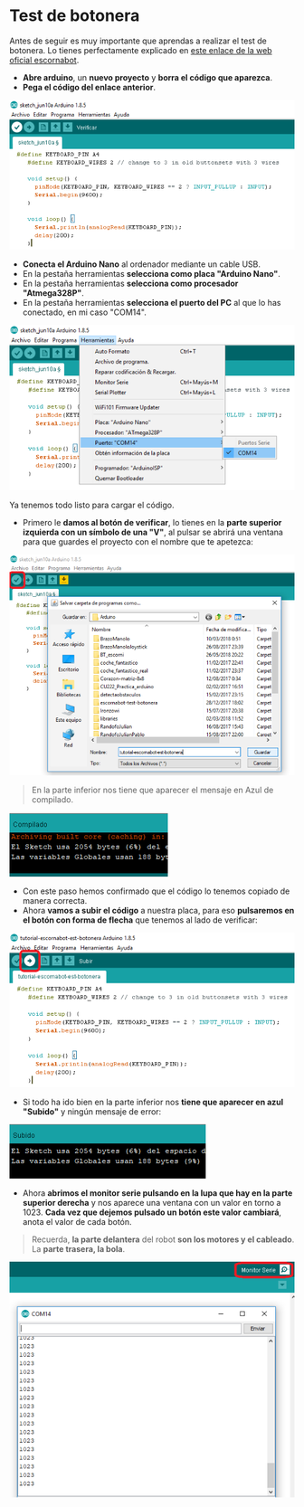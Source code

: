# Test de botonera

Antes de seguir es muy importante que aprendas a realizar el test de botonera. Lo tienes perfectamente explicado en [este enlace de la web oficial escornabot](https://escornabot.com/web/es/content/comprobacion-y-configuracion-de-las-lecturas-de-botonera).

* **Abre arduino**, un **nuevo proyecto** y **borra el código que aparezca**.
* **Pega el código del enlace anterior**.

![Test Botonera Escornabot](/assets/13-testbotonera.png)

* **Conecta el Arduino Nano** al ordenador mediante un cable USB.
* En la pestaña herramientas **selecciona como placa "Arduino Nano"**.
* En la pestaña herramientas **selecciona como procesador "Atmega328P"**.
* En la pestaña herramientas **selecciona el puerto del PC** al que lo has conectado, en mi caso "COM14".

![Seleccionar Placa Arduino](/assets/14-testbotonera.png)

Ya tenemos todo listo para cargar el código.

* Primero le **damos al botón de verificar**, lo tienes en la **parte superior izquierda con un símbolo de una "V"**, al pulsar se abrirá una ventana para que guardes el proyecto con el nombre que te apetezca:

![Verificar Código Test Botonera](/assets/15-testbotonera.png)

> En la parte inferior nos tiene que aparecer el mensaje en Azul de compilado.

![Test Botonera Compilado](/assets/16-testbotonera-e1528627720378.png)

* Con este paso hemos confirmado que el código lo tenemos copiado de manera correcta.
* Ahora **vamos a subir el código** a nuestra placa, para eso **pulsaremos en el botón con forma de flecha** que tenemos al lado de verificar:

![Test Botonera Subir](/assets/17-testbotonera-subir.png)

* Si todo ha ido bien en la parte inferior nos **tiene que aparecer en azul "Subido"** y ningún mensaje de error:

![Test Botonera Subido](/assets/18-testbotonera-subir.png)

* Ahora **abrimos el monitor serie pulsando en la lupa que hay en la parte superior derecha** y nos aparece una ventana con un valor en torno a 1023. **Cada vez que dejemos pulsado un botón este valor cambiará**, anota el valor de cada botón.

> Recuerda, **la parte delantera** del robot **son los motores y el cableado**. La **parte trasera, la bola**.

![Monitor Serie Arduino](/assets/19-testbotonera-subir.png)










